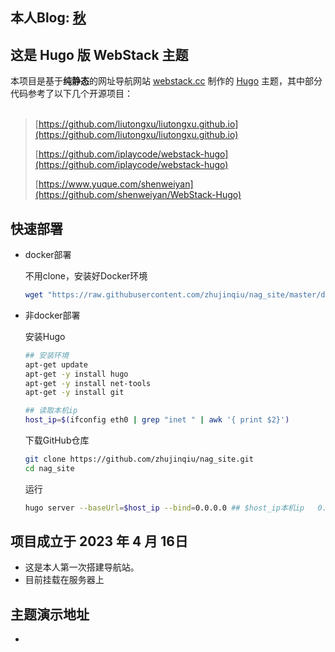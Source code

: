 

本人Blog: [秋](https://blog.betazhu.top)
---

## 这是 Hugo 版 WebStack 主题

本项目是基于**纯静态**的网址导航网站 [webstack.cc](https://github.com/WebStackPage/WebStackPage.github.io) 制作的 [Hugo](https://gohugo.io/) 主题，其中部分代码参考了以下几个开源项目：<br/><br/>


>[https://github.com/liutongxu/liutongxu.github.io](https://github.com/liutongxu/liutongxu.github.io)
>
>[https://github.com/iplaycode/webstack-hugo](https://github.com/iplaycode/webstack-hugo)
>
>[https://www.yuque.com/shenweiyan](https://github.com/shenweiyan/WebStack-Hugo)


## 快速部署

- docker部署

  不用clone，安装好Docker环境

  ```bash
  wget "https://raw.githubusercontent.com/zhujinqiu/nag_site/master/docker_install_nag.sh" && chmod 700 docker_install_nag.sh && ./docker_install_nag.sh
  ```

- 非docker部署

  安装Hugo

  ```bash
  ## 安装环境
  apt-get update
  apt-get -y install hugo
  apt-get -y install net-tools
  apt-get -y install git
  ```

  ```bash
  ## 读取本机ip
  host_ip=$(ifconfig eth0 | grep "inet " | awk '{ print $2}')
  ```

  下载GitHub仓库

  ```bash
  git clone https://github.com/zhujinqiu/nag_site.git
  cd nag_site
  ```

  运行

  ```bash
  hugo server --baseUrl=$host_ip --bind=0.0.0.0 ## $host_ip本机ip   0.0.0.0 放服务器上任何用户可远程访问。
  ```

  



## 项目成立于 2023 年 4 月 16日

- 这是本人第一次搭建导航站。
- 目前挂载在服务器上

## 主题演示地址

- 

